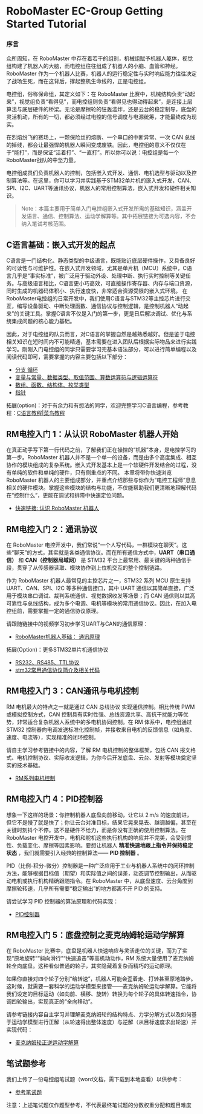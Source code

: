 # RoboMaster EC-Group Getting Started Tutorial

### 序言
众所周知，在 RoboMaster 中存在着若干的组别，机械组赋予机器人躯体，视觉组构建了机器人的大脑，而电控组往往组成了机器人的小脑、血管和神经。RoboMaster 作为一个机器人比赛，机器人的运行稳定性与实时响应能力往往决定了战场生死，而在这背后，撑起整机生命线的，正是电控组。

电控组，俗称保命组，其定义如下：在 RoboMaster 比赛中，机械结构负责“动起来”，视觉组负责“看得见”，而电控组则负责“看得见也得动得起来”，是连接上层算法与底层硬件的桥梁。无论是摩擦轮的狂轰滥炸，还是云台的稳定制导，底盘的灵活机动，所有的一切，都必须经过电控的信号调度与电源统筹，才能最终成为现实。

在烈焰纷飞的赛场上，一颗保险丝的熔断、一个串口的中断异常、一次 CAN 总线的掉线，都会让最强悍的机器人瞬间变成废铁。因此，电控组的意义不仅仅在于“能打”，而是保证“活着打”、“一直打”。所以你可以说：电控组是每一个RoboMaster战队的中坚力量。

电控组成员们负责机器人的控制，包括嵌入式开发、通信、电机选型与驱动以及控制算法等。在这里，你可以学习并实践基于STM32单片机的嵌入式开发，CAN、SPI、I2C、UART等通讯协议，机器人的常用控制算法，嵌入式开发和硬件相关知识。

> Note：本篇主要用于简单入门电控组嵌入式开发所需的基础知识，涵盖开发语言、通信、控制算法、运动学解算等。其中拓展链接为可选内容，不会纳入笔试考核范围。

## C语言基础：嵌入式开发的起点

C语言是一门结构化、静态类型的中级语言，既能贴近底层硬件操作，又具备良好的可读性与可维护性。在嵌入式开发领域，尤其是单片机（MCU）系统中，C语言几乎是“事实标准”，被广泛用于驱动外设、处理中断、执行实时控制等关键任务。与高级语言相比，C语言更小巧高效，可直接操作寄存器、内存与端口资源，同时生成的机器码体积小、执行速度快，非常适合资源受限的嵌入式环境。
在RoboMaster电控组的日常开发中，我们使用C语言与STM32等主控芯片进行交互，编写设备驱动、中断处理函数、通信协议与控制逻辑，是控制机器人“动起来”的关键工具。掌握C语言不仅是入门的第一步，更是日后解决调试、优化与系统集成问题的核心能力基础。

因此，对于电控组的队员而言，对C语言的掌握自然是越熟悉越好。但是鉴于电控相关知识在短时间内不可能精通，基本需要在进入团队后根据实际物品来进行实践学习。刚刚入门电控组的同学只需要学习完基本语法部分，可以进行简单编程以及阅读代码即可，需要掌握的内容主要包括以下部分：

- [分支 循环](https://github.com/RM-DragoPass-EC-Group/EC-Group-Tutorial/blob/main/Getting%20Start%20with%20C%20Language/1.%20%E5%88%86%E6%94%AF%20%E5%BE%AA%E7%8E%AF.pdf)
- [变量与常量、数据类型、取值范围、算数运算符与逻辑运算符](https://github.com/RM-DragoPass-EC-Group/EC-Group-Tutorial/blob/main/Getting%20Start%20with%20C%20Language/2.%20%E5%8F%98%E9%87%8F%E4%B8%8E%E5%B8%B8%E9%87%8F%E3%80%81%E6%95%B0%E6%8D%AE%E7%B1%BB%E5%9E%8B%E3%80%81%E5%8F%96%E5%80%BC%E8%8C%83%E5%9B%B4%E3%80%81%E7%AE%97%E6%95%B0%E8%BF%90%E7%AE%97%E7%AC%A6%E4%B8%8E%E9%80%BB%E8%BE%91%E8%BF%90%E7%AE%97%E7%AC%A6.pdf)
- [数组、函数、结构体、枚举类型](https://github.com/RM-DragoPass-EC-Group/EC-Group-Tutorial/blob/main/Getting%20Start%20with%20C%20Language/3.%20%E6%95%B0%E7%BB%84%E3%80%81%E5%87%BD%E6%95%B0%E3%80%81%E7%BB%93%E6%9E%84%E4%BD%93%E3%80%81%E6%9E%9A%E4%B8%BE%E7%B1%BB%E5%9E%8B.pdf)
- [指针](https://github.com/RM-DragoPass-EC-Group/EC-Group-Tutorial/blob/main/Getting%20Start%20with%20C%20Language/4.%20%E6%8C%87%E9%92%88.pdf)

拓展(option)：对于有余力和有想法的同学，欢迎完整学习C语言编程，参考教程：[C语言教程|菜鸟教程](https://www.runoob.com/cprogramming/c-tutorial.html)

## RM电控入门 1：从认识 RoboMaster 机器人开始

在真正动手写下第一行代码之前，了解我们正在操控的“机器”本身，是电控学习的第一步。RoboMaster 机器人并不是一个单一的设备，而是由多个高度集成、相互协作的模块组成的复杂系统。嵌入式开发基本上是一个软硬件开发结合的过程，没有单纯的软件和单纯的硬件，只有侧重点的不同。
本章将带你快速浏览 RoboMaster 机器人的主要组成部分，并重点介绍那些与你作为“电控工程师”息息相关的硬件模块。掌握这些模块的结构与功能，不仅能帮助我们更清晰地理解代码在“控制什么”，更能在调试和排障中快速定位问题。

- [快速链接: 认识 RoboMaster 机器人](https://github.com/RM-DragoPass-EC-Group/EC-Group-Tutorial/blob/main/RM-EC%201%20%E2%80%94%E2%80%94%20Introduction%20of%20RoboMaster%20Robots/README.md)

## RM电控入门 2：通讯协议

在 RoboMaster 电控开发中，我们常说“一个人写代码，一群模块在聊天”。这些“聊天”的方式，其实就是各类通信协议。而在所有通信方式中，**UART（串口通信）** 和 **CAN（控制器局域网）** 是 STM32 平台上最常用、最关键的两种通信手段，贯穿了从传感器读取、模块协作到上位机交互的整个控制链路。

作为 RoboMaster 机器人最常见的主控芯片之一，STM32 系列 MCU 原生支持 UART、CAN、SPI、I2C 等多种通信接口，其中 UART 通信以其简单直接，广泛用于模块串口调试、裁判系统通信、视觉数据收发等场景；而 CAN 通信则以其高可靠性与总线结构，成为多个电调、电机等模块的常用通信协议。因此，在加入电控组前，需要掌握一定的通信协议原理。

请跟随链接中的视频学习初步学习UART与CAN的通信原理：

- [RoboMaster机器人基础： 通讯原理](https://www.bilibili.com/video/BV1m4411y792?vd_source=bb8f899351e8f533e1009b98651e7647&spm_id_from=333.788.videopod.episodes&p=7)

拓展(Option)：更多STM32单片机通信协议
 - [RS232、RS485、TTL协议](https://www.cnblogs.com/ppqppl/articles/16806607.html)
 - [stm32常用通信协议简介及相关代码](https://blog.csdn.net/lyj456258/article/details/125135919)

## RM电控入门 3：CAN通讯与电机控制

RM 电机最大的特点之一就是通过 CAN 总线协议 实现通信控制。相比传统 PWM 或模拟控制方式，CAN 控制具有实时性强、总线资源共享、高抗干扰能力等优势，非常适合复杂机器人系统中的多电机协同控制。在 RM 体系中，电控组通过 STM32 控制器向电调发送标准化控制帧，并接收来自电机的反馈信息（如角度、速度、电流等），实现精准的闭环控制。

请自主学习参考链接中的内容，了解 RM 电机控制的整体框架，包括 CAN 报文格式、电机控制协议、实际收发逻辑，为你今后开发底盘、云台、发射等模块奠定坚实的技术基础。

- [RM系列电机控制](https://www.cnblogs.com/sasasatori/p/11661343.html)

## RM电控入门 4：PID控制器

想象一下这样的场景：你控制机器人底盘向前移动，让它以 2 m/s 的速度前进，但它不是慢了就是快了；你让云台对准目标，结果它晃来晃去、越调越偏，甚至在关键时刻抖个不停。这不是硬件不给力，而是你没有正确的使用控制算法。在 RoboMaster 电控开发中，电机和舵机这些执行机构的响应并不完美，会受到惯性、负载变化、摩擦等因素影响。要想让机器人 **精准快速地跟上指令并保持稳定状态** ，我们就需要引入经典的控制算法—— **PID 控制器** 。

PID（比例-积分-微分）控制器是一种广泛应用于工业与机器人系统中的闭环控制方法，能够根据目标值（期望）和实际值之间的误差，动态调节控制输出，从而驱动电机或执行机构精确跟随指令。在 RoboMaster 中，从底盘速度、云台角度到摩擦轮转速，几乎所有需要“稳定输出”的地方都离不开 PID 的支持。

请尝试学习 PID 控制器的算法原理和代码实现：

- [PID控制器](https://www.cnblogs.com/sasasatori/p/11672918.html)

## RM电控入门 5：底盘控制之麦克纳姆轮运动学解算

在 RoboMaster 比赛中，底盘是机器人快速响应与灵活走位的关键，而为了实现“原地旋转”“斜向滑行”“快速追击”等高机动动作，RM 系统大量使用了麦克纳姆轮全向底盘。这种看似普通的轮子，其实隐藏着复杂而精巧的运动原理。

如果你直接对四个轮子分别“给转速”，机器人可能会歪着走、打转甚至原地踏步。这时候，就需要一套科学的运动学模型来接管——麦克纳姆轮运动学解算。它能将我们设定的目标运动（如向前、横移、旋转）转换为每个轮子的具体转速指令，协调四轮输出，实现真正的“全向移动”。

请参考链接内容自主学习并理解麦克纳姆轮的结构特点、力学分解方式以及如何基于运动学模型进行正解（从轮速得出整体速度）与逆解（从目标速度求出轮速）并实现代码：

- [麦克纳姆轮正逆运动学解算](https://www.robotsfan.com/posts/b6e9d4e.html)

## 笔试题参考
我们上传了一份电控组笔试题（word文档，需下载到本地查看）以供参考：
- [参考笔试题](https://github.com/RM-DragoPass-EC-Group/EC-Group-Tutorial/blob/main/test%20template.docx)

注意：上述笔试题仅作题型参考，不代表最终笔试题的分数权重分配和题目难度
